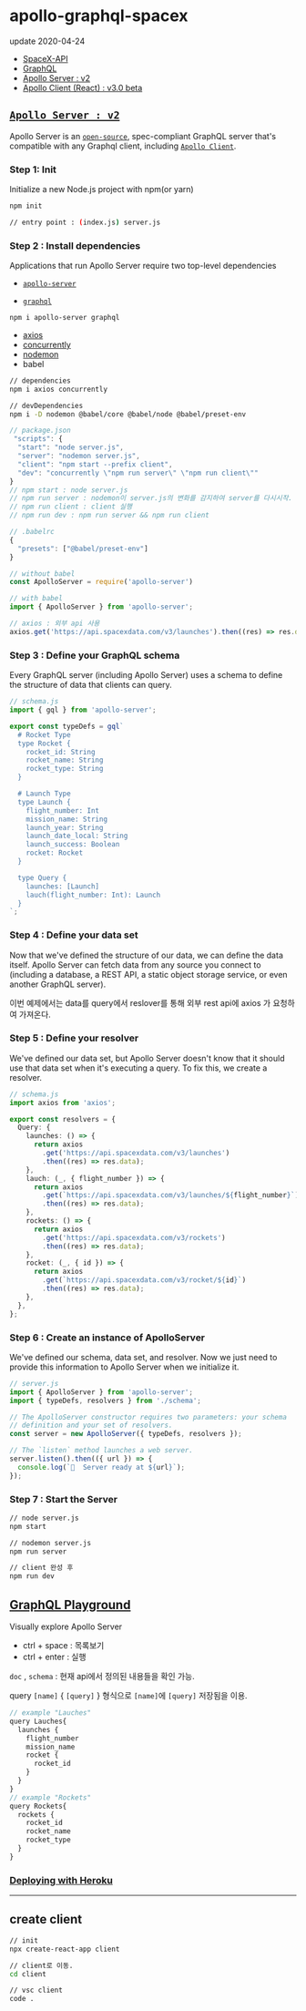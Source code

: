 # apollo-graphql-spacex

update 2020-04-24

- [SpaceX-API](https://github.com/r-spacex/SpaceX-API)
- [GraphQL](https://graphql.org/)
- [Apollo Server : v2](<(https://www.apollographql.com/docs/apollo-server/)>)
- [Apollo Client (React) : v3.0 beta](https://www.apollographql.com/docs/react/v3.0-beta/get-started/)

## [`Apollo Server : v2`](https://www.apollographql.com/docs/apollo-server/)

Apollo Server is an [`open-source`](https://github.com/apollographql/apollo-server), spec-compliant GraphQL server that's compatible with any Graphql client, including [`Apollo Client`](https://www.apollographql.com/docs/react/).

### Step 1: Init

Initialize a new Node.js project with npm(or yarn)

```sh
npm init

// entry point : (index.js) server.js
```

### Step 2 : Install dependencies

Applications that run Apollo Server require two top-level dependencies

- [`apollo-server`](https://www.npmjs.com/package/apollo-server)

- [`graphql`](https://www.npmjs.com/package/graphql)

```sh
npm i apollo-server graphql
```

- [axios](https://www.npmjs.com/package/axios)
- [concurrently](https://www.npmjs.com/package/concurrently)
- [nodemon](https://www.npmjs.com/package/nodemon)
- babel

```sh
// dependencies
npm i axios concurrently

// devDependencies
npm i -D nodemon @babel/core @babel/node @babel/preset-env
```

```ts
// package.json
 "scripts": {
  "start": "node server.js",
  "server": "nodemon server.js",
  "client": "npm start --prefix client",
  "dev": "concurrently \"npm run server\" \"npm run client\""
}
// npm start : node server.js
// npm run server : nodemon이 server.js의 변화를 감지하여 server를 다시시작.
// npm run client : client 실행
// npm run dev : npm run server && npm run client

// .babelrc
{
  "presets": ["@babel/preset-env"]
}

// without babel
const ApolloServer = require('apollo-server')

// with babel
import { ApolloServer } from 'apollo-server';

// axios : 외부 api 사용
axios.get('https://api.spacexdata.com/v3/launches').then((res) => res.data);
```

### Step 3 : Define your GraphQL schema

Every GraphQL server (including Apollo Server) uses a schema to define the structure of data that clients can query.

```ts
// schema.js
import { gql } from 'apollo-server';

export const typeDefs = gql`
  # Rocket Type
  type Rocket {
    rocket_id: String
    rocket_name: String
    rocket_type: String
  }

  # Launch Type
  type Launch {
    flight_number: Int
    mission_name: String
    launch_year: String
    launch_date_local: String
    launch_success: Boolean
    rocket: Rocket
  }

  type Query {
    launches: [Launch]
    lauch(flight_number: Int): Launch
  }
`;
```

### Step 4 : Define your data set

Now that we've defined the structure of our data, we can define the data itself. Apollo Server can fetch data from any source you connect to (including a database, a REST API, a static object storage service, or even another GraphQL server).

이번 예제에서는 data를 query에서 reslover를 통해 외부 rest api에 axios 가 요청하여 가져온다.

### Step 5 : Define your resolver

We've defined our data set, but Apollo Server doesn't know that it should use that data set when it's executing a query. To fix this, we create a resolver.

```ts
// schema.js
import axios from 'axios';

export const resolvers = {
  Query: {
    launches: () => {
      return axios
        .get('https://api.spacexdata.com/v3/launches')
        .then((res) => res.data);
    },
    lauch: (_, { flight_number }) => {
      return axios
        .get(`https://api.spacexdata.com/v3/launches/${flight_number}`)
        .then((res) => res.data);
    },
    rockets: () => {
      return axios
        .get('https://api.spacexdata.com/v3/rockets')
        .then((res) => res.data);
    },
    rocket: (_, { id }) => {
      return axios
        .get(`https://api.spacexdata.com/v3/rocket/${id}`)
        .then((res) => res.data);
    },
  },
};
```

### Step 6 : Create an instance of ApolloServer

We've defined our schema, data set, and resolver. Now we just need to provide this information to Apollo Server when we initialize it.

```ts
// server.js
import { ApolloServer } from 'apollo-server';
import { typeDefs, resolvers } from './schema';

// The ApolloServer constructor requires two parameters: your schema
// definition and your set of resolvers.
const server = new ApolloServer({ typeDefs, resolvers });

// The `listen` method launches a web server.
server.listen().then(({ url }) => {
  console.log(`🚀  Server ready at ${url}`);
});
```

### Step 7 : Start the Server

```sh
// node server.js
npm start

// nodemon server.js
npm run server

// client 완성 후
npm run dev
```

## [GraphQL Playground](https://www.apollographql.com/docs/apollo-server/testing/graphql-playground/)

Visually explore Apollo Server

- ctrl + space : 목록보기
- ctrl + enter : 실행

`doc` , `schema` : 현재 api에서 정의된 내용들을 확인 가능.

query `[name]` { `[query]` } 형식으로 `[name]`에 `[query]` 저장됨을 이용.

```ts
// example "Lauches"
query Lauches{
  launches {
    flight_number
    mission_name
    rocket {
      rocket_id
    }
  }
}
// example "Rockets"
query Rockets{
  rockets {
    rocket_id
    rocket_name
    rocket_type
  }
}
```

### [Deploying with Heroku](https://www.apollographql.com/docs/apollo-server/deployment/heroku/)

<hr />

## create client

```sh
// init
npx create-react-app client

// client로 이동.
cd client

// vsc client
code .
```
